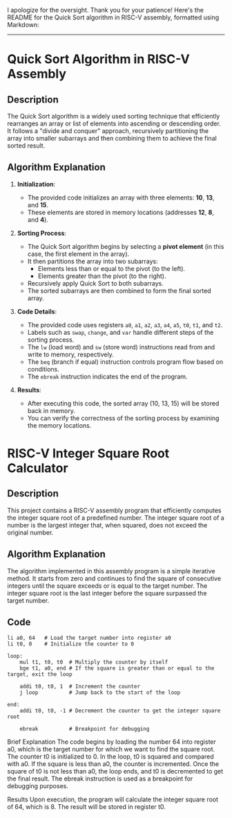 I apologize for the oversight. Thank you for your patience! Here's the README for the Quick Sort algorithm in RISC-V assembly, formatted using Markdown:

---

# Quick Sort Algorithm in RISC-V Assembly

## Description
The Quick Sort algorithm is a widely used sorting technique that efficiently rearranges an array or list of elements into ascending or descending order. It follows a "divide and conquer" approach, recursively partitioning the array into smaller subarrays and then combining them to achieve the final sorted result.

## Algorithm Explanation
1. **Initialization**:
   - The provided code initializes an array with three elements: **10**, **13**, and **15**.
   - These elements are stored in memory locations (addresses **12**, **8**, and **4**).

2. **Sorting Process**:
   - The Quick Sort algorithm begins by selecting a **pivot element** (in this case, the first element in the array).
   - It then partitions the array into two subarrays:
     - Elements less than or equal to the pivot (to the left).
     - Elements greater than the pivot (to the right).
   - Recursively apply Quick Sort to both subarrays.
   - The sorted subarrays are then combined to form the final sorted array.

3. **Code Details**:
   - The provided code uses registers `a0`, `a1`, `a2`, `a3`, `a4`, `a5`, `t0`, `t1`, and `t2`.
   - Labels such as `swap`, `change`, and `var` handle different steps of the sorting process.
   - The `lw` (load word) and `sw` (store word) instructions read from and write to memory, respectively.
   - The `beq` (branch if equal) instruction controls program flow based on conditions.
   - The `ebreak` instruction indicates the end of the program.

4. **Results**:
   - After executing this code, the sorted array (10, 13, 15) will be stored back in memory.
   - You can verify the correctness of the sorting process by examining the memory locations.



# RISC-V Integer Square Root Calculator

## Description

This project contains a RISC-V assembly program that efficiently computes the integer square root of a predefined number. The integer square root of a number is the largest integer that, when squared, does not exceed the original number.

## Algorithm Explanation

The algorithm implemented in this assembly program is a simple iterative method. It starts from zero and continues to find the square of consecutive integers until the square exceeds or is equal to the target number. The integer square root is the last integer before the square surpassed the target number.

## Code

```assembly
li a0, 64   # Load the target number into register a0
li t0, 0    # Initialize the counter to 0

loop:
    mul t1, t0, t0  # Multiply the counter by itself
    bge t1, a0, end # If the square is greater than or equal to the target, exit the loop

    addi t0, t0, 1  # Increment the counter
    j loop          # Jump back to the start of the loop

end:
    addi t0, t0, -1 # Decrement the counter to get the integer square root

    ebreak          # Breakpoint for debugging
```

Brief Explanation
The code begins by loading the number 64 into register a0, which is the target number for which we want to find the square root. The counter t0 is initialized to 0. In the loop, t0 is squared and compared with a0. If the square is less than a0, the counter is incremented. Once the square of t0 is not less than a0, the loop ends, and t0 is decremented to get the final result. The ebreak instruction is used as a breakpoint for debugging purposes.

Results
Upon execution, the program will calculate the integer square root of 64, which is 8. The result will be stored in register t0.